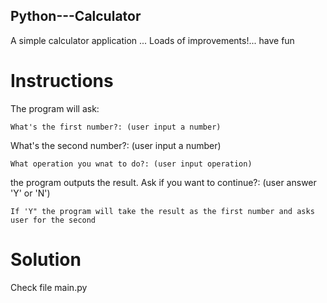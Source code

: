 ## Python---Calculator

A simple calculator application ... Loads of improvements!... have fun

# Instructions

The program will ask:
```
What's the first number?: (user input a number)
```
What's the second number?: (user input a number)
```
What operation you wnat to do?: (user input operation)
```
the program outputs the result. Ask if you want to continue?: (user answer 'Y' or 'N')
```
If 'Y" the program will take the result as the first number and asks user for the second
```

# Solution

Check file main.py
